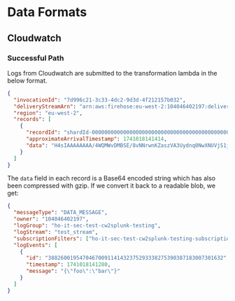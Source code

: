 # Data Formats

## Cloudwatch

### Successful Path

Logs from Cloudwatch are submitted to the transformation lambda in the below format.

```json
{
  "invocationId": "7d996c21-3c33-4dc2-9d3d-4f212157b032",
  "deliveryStreamArn": "arn:aws:firehose:eu-west-2:104046402197:deliverystream/ho-it-sec-test-fh-cw2splunk",
  "region": "eu-west-2",
  "records": [
    {
      "recordId": "shardId-00000000000000000000000000000000000000000000000000000000000000000000000000000000000049661071185880666403463533812464436510279596978340888578000000000000",
      "approximateArrivalTimestamp": 1741018141414,
      "data": "H4sIAAAAAAAA/4WQMWvDMBSE/8vNNrwnKZaszVA3Uydnq0NwXNUVjS1jyQ0l5L+XJBS6dbzjvju4C0YXYze43ffsYPFU7arDS9001bZGhnCe3AILJkWqUCS41MhwCsN2CesMi4+Q+5RH1+fJxZT3ZxHn0zp93qWfhke6SYvrRljc3EN8qAxxPcZ+8XPyYXr2p+SWCPv6b2f+l8P+vlB/uSnd6Av8GyykMaIg4nKjNKlCE5XMipUUUm9EKaU0Qm9kSdJoNpJIS+JCCmRIfnQxdeMMy1oxsWHFwlD2+xUsLi3eQ2hhWxy7pcUV1/31BzrzJUFNAQAA"
    }
  ]
}
```

The `data` field in each record is a Base64 encoded string which has also been compressed with gzip. If we convert it back to a readable blob, we get:

```json
{
  "messageType": "DATA_MESSAGE",
  "owner": "104046402197",
  "logGroup": "ho-it-sec-test-cw2splunk-testing",
  "logStream": "test_stream",
  "subscriptionFilters": ["ho-it-sec-test-cw2splunk-testing-subscription"],
  "logEvents": [
    {
      "id": "38826001954704670091141432375293338275390387183007301632",
      "timestamp": 1741018141280,
      "message": "{\"foo\":\"bar\"}"
    }
  ]
}
```

